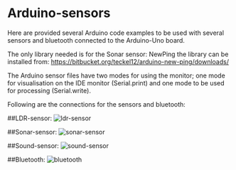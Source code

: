 # Arduino-sensors

Here are provided several Arduino code examples to be used with several sensors and bluetooth connected to the Arduino-Uno board.

The only library needed is for the Sonar sensor: NewPing 
the library can be installed from:
https://bitbucket.org/teckel12/arduino-new-ping/downloads/

The Arduino sensor files have two modes for using the monitor;
one mode for visualisation on the IDE monitor (Serial.print)
and one mode to be used for processing (Serial.write).

Following are the connections for the sensors and bluetooth:

##LDR-sensor:
![ldr-sensor](https://user-images.githubusercontent.com/12084024/33549030-e306300a-d8f1-11e7-87c5-09155e4ce9fa.jpg)

##Sonar-sensor:
![sonar-sensor](https://user-images.githubusercontent.com/12084024/33549029-e2cb67e0-d8f1-11e7-9479-3f3535f9558f.jpg)

##Sound-sensor:
![sound-sensor](https://user-images.githubusercontent.com/12084024/33549028-e2a103f6-d8f1-11e7-8d4a-fd089b476833.jpg)

##Bluetooth:
![bluetooth](https://user-images.githubusercontent.com/12084024/33548741-e0abdda6-d8f0-11e7-84ef-ec52d4d1569d.jpg)

